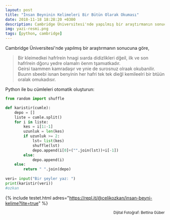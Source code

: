 ```yaml
---
layout: post
title: "İnsan Beyninin Kelimeleri Bir Bütün Olarak Okuması"
date: 2018-11-18 18:28:20 +0300
description: Cambridge Üniversitesi'nde yapılmış bir araştırmanın sonucu 
img: yazi-resmi.png
tags: [python, cambridge]
---
```


Cambridge Üniversitesi'nde yapılmış bir araştırmanın sonucuna göre,
> Bir kleimedkei hafrlrein hnagi sıarda didizlikleri dğeil, ilk ve son hafrlrein dğoru yedre olamalrı öenm tşamıatkadır.  
> Geirsi taammen kamradaşır ve ynie de surosnuz olraak okubanilir. Buunn sbeebi isnan benyinin her hafri tek tek dieğl kemileelri bir
> btüün oralak omukadısır.



Python ile bu cümleleri otomatik oluşturun:
    
```python
from random import shuffle

def karistir(cumle):
    depo = []
    liste = cumle.split()
    for i in liste:
        kes = i[1:-1]
        uzunluk = len(kes)
        if uzunluk >= 2:
            lst= list(kes)
            shuffle(lst)
            depo.append(i[0]+("".join(lst))+i[-1])
        else:
            depo.append(i)
    else:
        return " ".join(depo)
        
veri= input("Bir şeyler yaz: ")
print(karistir(veri))
#ozkan
```

{% include testet.html adres="https://repl.it/@celikozkan/insan-beyni-kelime?lite=true" %}

<p align="right"><small>Dijital Fotoğraf: Bettina Güber </small></p>



